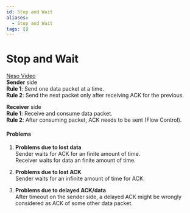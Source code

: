 ```yaml
---
id: Stop and Wait
aliases:
  - Stop and Wait
tags: []
---
```


# Stop and Wait
[Neso Video](https://youtu.be/n09DfvemnTQ?si=TkU5XeAXYqXVFtaN)  
**Sender** side  
**Rule 1**: Send one data packet at a time.  
**Rule 2**: Send the next packet only after receiving ACK for the previous.

**Receiver** side  
**Rule 1**: Receive and consume data packet.  
**Rule 2**: After consuming packet, ACK needs to be sent (Flow Control).

#### Problems
1. **Problems due to lost data**  
   Sender waits for ACK for an finite amount of time.  
   Receiver waits for data an finite amount of time.

2. **Problems due to lost ACK**  
   Sender waits for an infinite amount of time for ACK.

3. **Problems due to delayed ACK/data**  
   After timeout on the sender side, a delayed ACK might be wrongly considered as ACK of some other data packet.


